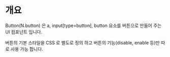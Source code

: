 개요
===

Button(N.button) 은 a, input[type=button], button 요소를 버튼으로 만들어 주는 UI 컴포넌트 입니다.
<p class="alert">버튼의 기본 스타일을 CSS 로 별도로 정의 하고 버튼의 기능(disable, enable 등)만 따로 사용 가능 합니다.</p>